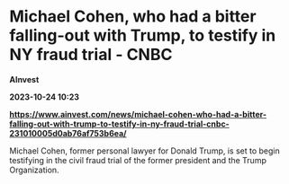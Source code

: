 # Michael Cohen, who had a bitter falling-out with Trump, to testify in NY fraud trial - CNBC
**AInvest**

**2023-10-24 10:23**

**https://www.ainvest.com/news/michael-cohen-who-had-a-bitter-falling-out-with-trump-to-testify-in-ny-fraud-trial-cnbc-231010005d0ab76af753b6ea/**

Michael Cohen, former personal lawyer for Donald Trump, is set to begin testifying in the civil fraud trial of the former president and the Trump Organization.